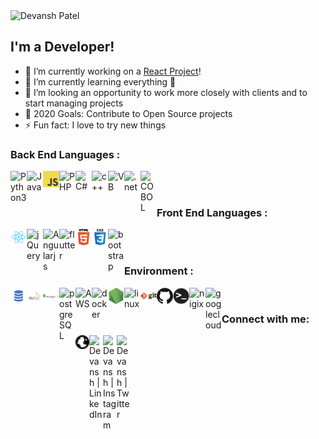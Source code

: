 <img align="left" alt="Devansh Patel" width="456px" src="https://user-images.githubusercontent.com/47987252/94840436-ce1c6800-03ee-11eb-8550-0d4bfc948763.png" />
<br />

## I'm a Developer!

- 🔭 I’m currently working on a [React Project][project]!
- 🌱 I’m currently learning everything 🤣
- 👯 I’m looking an opportunity to work more closely with clients and to start managing projects
- 🥅 2020 Goals: Contribute to Open Source projects
- ⚡ Fun fact: I love to try new things

### Back End Languages :
[<img align="left" alt="Python3" width="26px" src="https://i.pinimg.com/236x/ed/66/63/ed666327dd3ce274d94f2b3547155891.jpg" />][website]
[<img align="left" alt="Java" width="26px" src="https://i.pinimg.com/236x/85/44/da/8544dac44077c26e351801c7181a9e12.jpg" />][website]
[<img align="left" alt="JavaScript" width="26px" src="https://raw.githubusercontent.com/github/explore/80688e429a7d4ef2fca1e82350fe8e3517d3494d/topics/javascript/javascript.png" />][website]
[<img align="left" alt="PHP" width="26px" src="https://i.pinimg.com/236x/cd/e1/24/cde124ad6037a985f4cd9b6538c894eb.jpg" />][website]
[<img align="left" alt="C#" width="26px" src="https://i.pinimg.com/236x/44/4a/92/444a92f08243994d7c33ecbbb97b3898.jpg" />][website]
[<img align="left" alt="c++" width="26px" src="https://i.pinimg.com/236x/0b/84/9c/0b849c72f38362fe12072a4916660013.jpg" />][website]
[<img align="left" alt="VB" width="26px" src="https://i.pinimg.com/236x/29/9a/7c/299a7ca899b8dfdc92159ea12caa874e.jpg" />][website]
[<img align="left" alt=".net" width="26px" src="https://i.pinimg.com/236x/ed/54/87/ed5487cdf75aa7ae06e257c2ea143833.jpg" />][website]
[<img align="left" alt="COBOL" width="26px" src="https://i.pinimg.com/236x/73/22/4f/73224ff83996ff1edc9c3532e965d393.jpg" />][website]

<br />
<br />

### Front End Languages :
[<img align="left" alt="React" width="26px" src="https://raw.githubusercontent.com/github/explore/80688e429a7d4ef2fca1e82350fe8e3517d3494d/topics/react/react.png" />][website]
[<img align="left" alt="jQuery" width="26px" src="https://i.pinimg.com/236x/33/4f/8f/334f8ff060596922581358afb64c8aaa.jpg" />][website]
[<img align="left" alt="Angularjs" width="26px" src="https://i.pinimg.com/236x/63/f8/3d/63f83de74ab02bef52cb8c92da82cf54.jpg" />][website]
[<img align="left" alt="flutter" width="26px" src="https://i.pinimg.com/236x/30/2a/5f/302a5ffe3a6e497797251f1f73ae8905.jpg" />][website]
[<img align="left" alt="HTML5" width="26px" src="https://raw.githubusercontent.com/github/explore/80688e429a7d4ef2fca1e82350fe8e3517d3494d/topics/html/html.png" />][website]
[<img align="left" alt="CSS3" width="26px" src="https://raw.githubusercontent.com/github/explore/80688e429a7d4ef2fca1e82350fe8e3517d3494d/topics/css/css.png" />][website]
[<img align="left" alt="bootstrap" width="26px" src="https://i.pinimg.com/236x/2f/14/70/2f14706bc2d93675710b13fb77f42c89.jpg" />][website]

<br />
<br />

### Environment :
[<img align="left" alt="SQL" width="26px" src="https://raw.githubusercontent.com/github/explore/80688e429a7d4ef2fca1e82350fe8e3517d3494d/topics/sql/sql.png" />][website]
[<img align="left" alt="MySQL" width="26px" src="https://raw.githubusercontent.com/github/explore/80688e429a7d4ef2fca1e82350fe8e3517d3494d/topics/mysql/mysql.png" />][website]
[<img align="left" alt="MongoDB" width="26px" src="https://raw.githubusercontent.com/github/explore/80688e429a7d4ef2fca1e82350fe8e3517d3494d/topics/mongodb/mongodb.png" />][website]
[<img align="left" alt="postgreSQL" width="26px" src="https://i.pinimg.com/236x/3c/a9/4a/3ca94a7ab1ec99f374e0ad6d080c2d9e.jpg" />][website]
[<img align="left" alt="AWS" width="26px" src="https://i.pinimg.com/236x/14/1a/0b/141a0bfe6f46db026a0119240dcaef3e.jpg" />][website]
[<img align="left" alt="docker" width="26px" src="https://i.pinimg.com/236x/20/d4/08/20d40840a4cc366b7e1caa35251df211.jpg" />][website]
[<img align="left" alt="Node.js" width="26px" src="https://raw.githubusercontent.com/github/explore/80688e429a7d4ef2fca1e82350fe8e3517d3494d/topics/nodejs/nodejs.png" />][website]
[<img align="left" alt="linux" width="26px" src="https://i.pinimg.com/236x/9d/53/1c/9d531cbb7484059d837749b011fb11b9.jpg" />][website]
[<img align="left" alt="Git" width="26px" src="https://raw.githubusercontent.com/github/explore/80688e429a7d4ef2fca1e82350fe8e3517d3494d/topics/git/git.png" />][website]
[<img align="left" alt="GitHub" width="26px" src="https://raw.githubusercontent.com/github/explore/78df643247d429f6cc873026c0622819ad797942/topics/github/github.png" />][website]
[<img align="left" alt="Terminal" width="26px" src="https://raw.githubusercontent.com/github/explore/80688e429a7d4ef2fca1e82350fe8e3517d3494d/topics/terminal/terminal.png" />][website]
[<img align="left" alt="nigix" width="26px" src="https://i.pinimg.com/236x/ba/19/7f/ba197f094806a73fbe263d82d9444a5c.jpg" />][website]
[<img align="left" alt="googlecloud" width="26px" src="https://i.pinimg.com/236x/2c/45/34/2c453428a9dd2325528bc3dfc7f948c5.jpg" />][website]


<br />


### Connect with me:

[<img align="left" alt="codeSTACKr.com" width="22px" src="https://raw.githubusercontent.com/iconic/open-iconic/master/svg/globe.svg" />][website]
[<img align="left" alt="Devansh | LinkedIn" width="22px" src="https://cdn.jsdelivr.net/npm/simple-icons@v3/icons/linkedin.svg" />][linkedin]
[<img align="left" alt="Devansh | Instagram" width="22px" src="https://cdn.jsdelivr.net/npm/simple-icons@v3/icons/instagram.svg" />][instagram]
[<img align="left" alt="Devansh | Twitter" width="22px" src="https://cdn.jsdelivr.net/npm/simple-icons@v3/icons/twitter.svg" />][twitter]

[project]: https://123
[website]: https://codeSTACKr.com
[twitter]: https://twitter.com/swag_shadow_
[instagram]: https://www.instagram.com/swag_shadow_devansh/
[linkedin]: https://www.linkedin.com/in/devansh-patel93/

